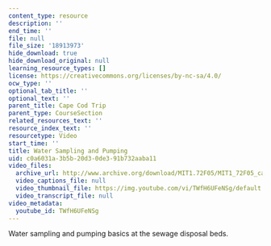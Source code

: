 ```yaml
---
content_type: resource
description: ''
end_time: ''
file: null
file_size: '18913973'
hide_download: true
hide_download_original: null
learning_resource_types: []
license: https://creativecommons.org/licenses/by-nc-sa/4.0/
ocw_type: ''
optional_tab_title: ''
optional_text: ''
parent_title: Cape Cod Trip
parent_type: CourseSection
related_resources_text: ''
resource_index_text: ''
resourcetype: Video
start_time: ''
title: Water Sampling and Pumping
uid: c0a6031a-3b5b-20d3-0de3-91b732aaba11
video_files:
  archive_url: http://www.archive.org/download/MIT1.72F05/MIT1_72F05_cape_cod01_220k.mp4
  video_captions_file: null
  video_thumbnail_file: https://img.youtube.com/vi/TWfH6UFeNSg/default.jpg
  video_transcript_file: null
video_metadata:
  youtube_id: TWfH6UFeNSg
---
```


Water sampling and pumping basics at the sewage disposal beds.

